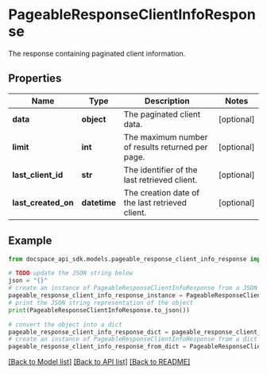 # PageableResponseClientInfoResponse
The response containing paginated client information.

## Properties

Name | Type | Description | Notes
------------ | ------------- | ------------- | -------------
**data** | **object** | The paginated client data. | [optional] 
**limit** | **int** | The maximum number of results returned per page. | [optional] 
**last_client_id** | **str** | The identifier of the last retrieved client. | [optional] 
**last_created_on** | **datetime** | The creation date of the last retrieved client. | [optional] 

## Example

```python
from docspace_api_sdk.models.pageable_response_client_info_response import PageableResponseClientInfoResponse

# TODO update the JSON string below
json = "{}"
# create an instance of PageableResponseClientInfoResponse from a JSON string
pageable_response_client_info_response_instance = PageableResponseClientInfoResponse.from_json(json)
# print the JSON string representation of the object
print(PageableResponseClientInfoResponse.to_json())

# convert the object into a dict
pageable_response_client_info_response_dict = pageable_response_client_info_response_instance.to_dict()
# create an instance of PageableResponseClientInfoResponse from a dict
pageable_response_client_info_response_from_dict = PageableResponseClientInfoResponse.from_dict(pageable_response_client_info_response_dict)
```
[[Back to Model list]](../README.md#documentation-for-models) [[Back to API list]](../README.md#documentation-for-api-endpoints) [[Back to README]](../README.md)


